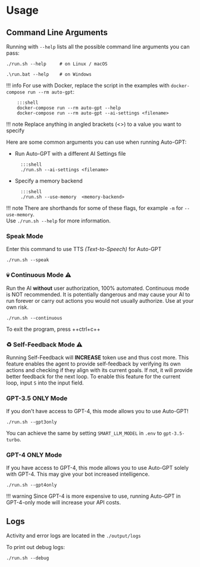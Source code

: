 # Usage

## Command Line Arguments

Running with `--help` lists all the possible command line arguments you can pass:

```shell
./run.sh --help     # on Linux / macOS

.\run.bat --help    # on Windows
```

!!! info
For use with Docker, replace the script in the examples with
`docker-compose run --rm auto-gpt`:

        :::shell
        docker-compose run --rm auto-gpt --help
        docker-compose run --rm auto-gpt --ai-settings <filename>

!!! note
Replace anything in angled brackets (<>) to a value you want to specify

Here are some common arguments you can use when running Auto-GPT:

- Run Auto-GPT with a different AI Settings file

        :::shell
        ./run.sh --ai-settings <filename>

- Specify a memory backend

        :::shell
        ./run.sh --use-memory  <memory-backend>

!!! note
There are shorthands for some of these flags, for example `-m` for `--use-memory`.  
 Use `./run.sh --help` for more information.

### Speak Mode

Enter this command to use TTS _(Text-to-Speech)_ for Auto-GPT

```shell
./run.sh --speak
```

### 💀 Continuous Mode ⚠️

Run the AI **without** user authorization, 100% automated.
Continuous mode is NOT recommended.
It is potentially dangerous and may cause your AI to run forever or carry out actions you would not usually authorize.
Use at your own risk.

```shell
./run.sh --continuous
```

To exit the program, press ++ctrl+c++

### ♻️ Self-Feedback Mode ⚠️

Running Self-Feedback will **INCREASE** token use and thus cost more. This feature enables the agent to provide self-feedback by verifying its own actions and checking if they align with its current goals. If not, it will provide better feedback for the next loop. To enable this feature for the current loop, input `S` into the input field.

### GPT-3.5 ONLY Mode

If you don't have access to GPT-4, this mode allows you to use Auto-GPT!

```shell
./run.sh --gpt3only
```

You can achieve the same by setting `SMART_LLM_MODEL` in `.env` to `gpt-3.5-turbo`.

### GPT-4 ONLY Mode

If you have access to GPT-4, this mode allows you to use Auto-GPT solely with GPT-4.
This may give your bot increased intelligence.

```shell
./run.sh --gpt4only
```

!!! warning
Since GPT-4 is more expensive to use, running Auto-GPT in GPT-4-only mode will
increase your API costs.

## Logs

Activity and error logs are located in the `./output/logs`

To print out debug logs:

```shell
./run.sh --debug
```
